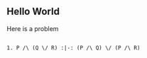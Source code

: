 
## Hello World

Here is a problem

~~~{.TruthTable .Validity options="autoAtoms turnstilemark double-turnstile" system="thomasBolducAndZachTFL2019"}

1. P /\ (Q \/ R) :|-: (P /\ Q) \/ (P /\ R)
~~~